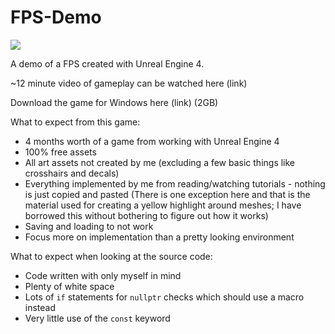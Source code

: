 # FPS-Demo

![](https://i.imgur.com/pJ6K1iL.jpg)


A demo of a FPS created with Unreal Engine 4.

~12 minute video of gameplay can be watched here (link)

Download the game for Windows here (link) (2GB)

What to expect from this game:
- 4 months worth of a game from working with Unreal Engine 4
- 100% free assets
- All art assets not created by me (excluding a few basic things like crosshairs and decals)
- Everything implemented by me from reading/watching tutorials - nothing is just copied and pasted (There is one exception here and that is the material used for creating a yellow highlight around meshes; I have borrowed this without bothering to figure out how it works)
- Saving and loading to not work
- Focus more on implementation than a pretty looking environment

What to expect when looking at the source code:
- Code written with only myself in mind
- Plenty of white space
- Lots of ```if``` statements for ```nullptr``` checks which should use a macro instead
- Very little use of the ```const``` keyword
